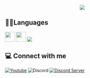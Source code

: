 
<p align="center">
  <img src="https://github-readme-stats.vercel.app/api?username=TRERust&show_icons=true&theme=radical">
</p>

## 🧑‍💻Languages
<div align="left">
 <img src="https://cdn.jsdelivr.net/gh/devicons/devicon@develop/icons/typescript/typescript-original.svg" width="32" />
 <img src="https://cdn.jsdelivr.net/gh/devicons/devicon@develop/icons/nodejs/nodejs-original.svg" width="32" />
 <img src="https://cdn.jsdelivr.net/gh/devicons/devicon@develop/icons/python/python-original.svg width="32" />
</div>

## 💻 Connect with me
[![Youtube](https://img.shields.io/badge/-Youtube-c4302b?style=flat-square&logo=youtube&logoColor=white)](https://youtube.com/@TRE_Rust)
![Discord](https://img.shields.io/badge/-tre_doesit-7289da?style=flat-square&logo=discord&logoColor=white)
[![Discord Server](https://img.shields.io/badge/-Discord%20Server-7289da?style=flat-square&logo=discord&logoColor=white)](https://discord.gg/comingsoon)
